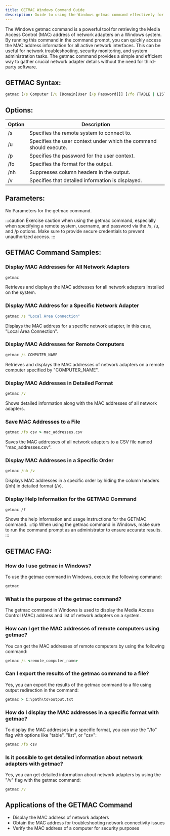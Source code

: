 ```yaml
---
title: GETMAC Windows Command Guide
description: Guide to using the Windows getmac command effectively for retrieving MAC addresses of network adapters.
---
```


The Windows getmac command is a powerful tool for retrieving the Media Access Control (MAC) address of network adapters on a Windows system. By running this command in the command prompt, you can quickly access the MAC address information for all active network interfaces. This can be useful for network troubleshooting, security monitoring, and system administration tasks. The getmac command provides a simple and efficient way to gather crucial network adapter details without the need for third-party software.

## GETMAC Syntax:
```cmd
getmac [/s Computer [/u [Domain]User [/p Password]]] [/fo {TABLE | LIST | CSV}] [/nh] [/v]
```
## Options:
| Option | Description                                |
|--------|--------------------------------------------|
| /s     | Specifies the remote system to connect to.|
| /u     | Specifies the user context under which the command should execute.|
| /p     | Specifies the password for the user context.|
| /fo    | Specifies the format for the output.       |
| /nh    | Suppresses column headers in the output.  |
| /v     | Specifies that detailed information is displayed. |

## Parameters:
No Parameters for the getmac command.

:::caution
Exercise caution when using the getmac command, especially when specifying a remote system, username, and password via the /s, /u, and /p options. Make sure to provide secure credentials to prevent unauthorized access.
::: 
## GETMAC Command Samples:
### Display MAC Addresses for All Network Adapters
```cmd
getmac
```
Retrieves and displays the MAC addresses for all network adapters installed on the system.

### Display MAC Address for a Specific Network Adapter
```cmd
getmac /s "Local Area Connection"
```
Displays the MAC address for a specific network adapter, in this case, "Local Area Connection".

### Display MAC Addresses for Remote Computers
```cmd
getmac /s COMPUTER_NAME
```
Retrieves and displays the MAC addresses of network adapters on a remote computer specified by "COMPUTER_NAME".

### Display MAC Addresses in Detailed Format
```cmd
getmac /v
```
Shows detailed information along with the MAC addresses of all network adapters.

### Save MAC Addresses to a File
```cmd
getmac /fo csv > mac_addresses.csv
```
Saves the MAC addresses of all network adapters to a CSV file named "mac_addresses.csv".

### Display MAC Addresses in a Specific Order
```cmd
getmac /nh /v
```
Displays MAC addresses in a specific order by hiding the column headers (/nh) in detailed format (/v).

### Display Help Information for the GETMAC Command
```cmd
getmac /?
```
Shows the help information and usage instructions for the GETMAC command.
:::tip
When using the getmac command in Windows, make sure to run the command prompt as an administrator to ensure accurate results.
:::

## GETMAC FAQ:

### How do I use getmac in Windows?
To use the getmac command in Windows, execute the following command:
```cmd
getmac
```

### What is the purpose of the getmac command?
The getmac command in Windows is used to display the Media Access Control (MAC) address and list of network adapters on a system.

### How can I get the MAC addresses of remote computers using getmac?
You can get the MAC addresses of remote computers by using the following command:
```cmd
getmac /s <remote_computer_name>
```

### Can I export the results of the getmac command to a file?
Yes, you can export the results of the getmac command to a file using output redirection in the command:
```cmd
getmac > C:\path\to\output.txt
```

### How do I display the MAC addresses in a specific format with getmac?
To display the MAC addresses in a specific format, you can use the "/fo" flag with options like "table", "list", or "csv":
```cmd
getmac /fo csv
```

### Is it possible to get detailed information about network adapters with getmac?
Yes, you can get detailed information about network adapters by using the "/v" flag with the getmac command:
```cmd
getmac /v
```
## Applications of the GETMAC Command

- Display the MAC address of network adapters
- Obtain the MAC address for troubleshooting network connectivity issues
- Verify the MAC address of a computer for security purposes